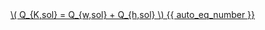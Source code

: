 <a href="/eco2_guide_center/1.%20ECO2%20Logic%20Guide/Hee1_Equation_List.html" class="equation-link" target="_blank" rel="noopener noreferrer">
  \( Q_{K,sol} = Q_{w,sol} + Q_{h,sol} \) {{ auto_eq_number }}
</a>
